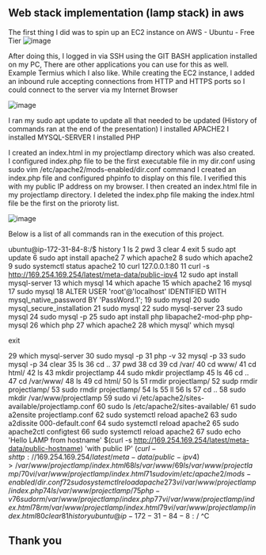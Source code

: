 ## Web stack implementation (lamp stack) in aws

The first thing I did was to spin up an EC2 instance on AWS - Ubuntu - Free Tier
![image](https://github.com/Skedez/darey.io/assets/54313899/e24f19be-c2fe-4bc6-9cc6-d0a038af0f9e)

After doing this, I logged in via SSH using the GIT BASH application installed on my PC, There are other applications you can use for this as well. Example Termius which I also like. While creating the EC2 instance, I added an inbound rule accepting connections from HTTP and HTTPS ports so I could connect to the server via my Internet Browser

![image](https://github.com/Skedez/darey.io/assets/54313899/34a54cc7-6538-4720-a705-09234914c0a1)

I ran my sudo apt update to update all that needed to be updated (History of commands ran at the end of the presentation)
I installed APACHE2
I installed MYSQL-SERVER
I installed PHP

I created an index.html in my projectlamp directory which was also created.
I configured index.php file to be the first executable file in my dir.conf using sudo vim /etc/apache2/mods-enabled/dir.conf command
I created an index.php file and configured phpinfo to display on this file. I verified this with my public IP address on my browser.
I then created an index.html file in my projectlamp directory. I deleted the index.php file making the index.html file be the first on the prioroty list.

![image](https://github.com/Skedez/darey.io/assets/54313899/e83562af-83a2-42af-93c8-ef869eade1c4)

Below is a list of all commands ran in the execution of this project.

ubuntu@ip-172-31-84-8:/$ history
    1  ls
    2  pwd
    3  clear
    4  exit
    5  sudo apt update
    6  sudo apt install apache2
    7  which apache2
    8  sudo which apache2
    9  sudo systemctl status apache2
   10  curl 127.0.0.1:80
   11  curl -s http://169.254.169.254/latest/meta-data/public-ipv4
   12  sudo apt install mysql-server
   13  which mysql
   14  which apache
   15  which apache2
   16  mysql
   17  sudo mysql
   18  ALTER USER 'root'@'localhost' IDENTIFIED WITH mysql_native_password BY 'PassWord.1';
   19  sudo mysql
   20  sudo mysql_secure_installation
   21  sudo mysql
   22  sudo mysql-server
   23  sudo mysql
   24  sudo mysql -p
   25  sudo apt install php libapache2-mod-php php-mysql
   26  which php
   27  which apache2
   28  which mysql'
which mysql

exit

   29  which mysql-server
   30  sudo mysql -p
   31  php -v
   32  mysql -p
   33  sudo mysql -p
   34  clear
   35  ls
   36  cd ..
   37  pwd
   38  cd
   39  cd /var/
   40  cd www/
   41  cd html/
   42  ls
   43  mkdir projectlamp
   44  sudo mkdir projectlamp
   45  ls
   46  cd ..
   47  cd /var/www/
   48  ls
   49  cd html/
   50  ls
   51  rmdir projectlamp/
   52  sudp rmdir projectlamp/
   53  sudo rmdir projectlamp/
   54  ls
   55  ll
   56  ls
   57  cd ..
   58  sudo mkdir /var/www/projectlamp
   59  sudo vi /etc/apache2/sites-available/projectlamp.conf
   60  sudo ls /etc/apache2/sites-available/
   61  sudo a2ensite projectlamp.conf
   62  sudo systemctl reload apache2
   63  sudo a2dissite 000-default.conf
   64  sudo systemctl reload apache2
   65  sudo apache2ctl configtest
   66  sudo systemctl reload apache2
   67  sudo echo 'Hello LAMP from hostname' $(curl -s http://169.254.169.254/latest/meta-data/public-hostname) 'with public IP' $(curl -s http://169.254.169.254/latest/meta-data/public-ipv4) > /var/www/projectlamp/index.html
   68  ls /var/www/
   69  ls /var/www/projectlamp/
   70  vi /var/www/projectlamp/index.html
   71  sudo vim /etc/apache2/mods-enabled/dir.conf
   72  sudo systemctl reload apache2
   73  vi /var/www/projectlamp/index.php
   74  ls /var/www/projectlamp/
   75  php -v
   76  sudo rm /var/www/projectlamp/index.php
   77  vi /var/www/projectlamp/index.html
   78  rm /var/www/projectlamp/index.html
   79  vi /var/www/projectlamp/index.html
   80  clear
   81  history
ubuntu@ip-172-31-84-8:/$ ^C

## Thank you









